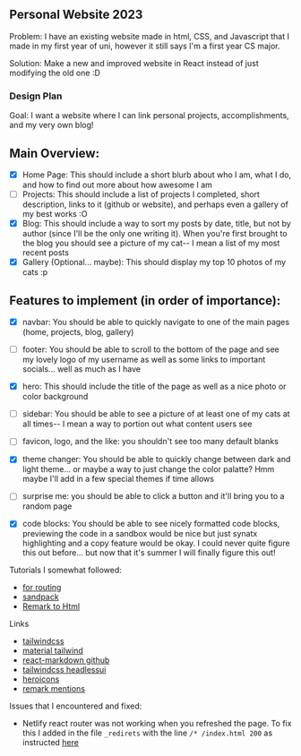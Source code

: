 ## Personal Website 2023 

Problem: I have an existing website made in html, CSS, and Javascript that I made in my first year of uni, however it still says I'm a first year CS major. 

Solution: Make a new and improved website in React instead of just modifying the old one :D 

### Design Plan 

Goal: I want a website where I can link personal projects, accomplishments, and my very own blog! 

## Main Overview: 

- [x] Home Page: This should include a short blurb about who I am, what I do, and how to find out more about how awesome I am 
- [ ] Projects: This should include a list of projects I completed, short description, links to it (github or website), and perhaps even a gallery of my best works :O 
- [x] Blog: This should include a way to sort my posts by date, title, but not by author (since I'll be the only one writing it). When you're first brought to the blog you should see a picture of my cat-- I mean a list of my most recent posts
- [x] Gallery (Optional... maybe): This should display my top 10 photos of my cats :p 

## Features to implement (in order of importance): 
- [x] navbar: You should be able to quickly navigate to one of the main pages (home, projects, blog, gallery)
- [ ] footer: You should be able to scroll to the bottom of the page and see my lovely logo of my username as well as some links to important socials... well as much as I have 
- [x] hero: This should include the title of the page as well as a nice photo or color background 
- [ ] sidebar: You should be able to see a picture of at least one of my cats at all times-- I mean a way to portion out what content users see 
- [ ] favicon, logo, and the like: you shouldn't see too many default blanks
- [x] theme changer: You should be able to quickly change between dark and light theme... or maybe a way to just change the color palatte? Hmm maybe I'll add in a few special themes if time allows 
- [ ] surprise me: you should be able to click a button and it'll bring you to a random page
- [x] code blocks: You should be able to see nicely formatted code blocks, previewing the code in a sandbox would be nice but just synatx highlighting and a copy feature would be okay. I could never quite figure this out before... but now that it's summer I will finally figure this out!


Tutorials I somewhat followed:
* [for routing](https://dev.to/rebeccapeltz/react-18-react-router-v6-sidebar-navigation-and-a-sandpack-component-5c02)
* [sandpack](https://sandpack.codesandbox.io/docs/advanced-usage/components)
* [Remark to Html](https://blog.logrocket.com/how-to-safely-render-markdown-using-react-markdown/)

Links
* [tailwindcss](https://tailwindcss.com/)
* [material tailwind](https://www.material-tailwind.com/)
* [react-markdown github](https://github.com/remarkjs/react-markdown)
* [tailwindcss headlessui](https://headlessui.com/react/listbox)
* [heroicons](https://headlessui.com/react/listbox)
* [remark mentions](https://github.com/FinnRG/remark-mentions)


Issues that I encountered and fixed:
* Netlify react router was not working when you refreshed the page. To fix this I added in the file `_redirets` with the line `/* /index.html 200` as instructed [here](https://blog.arnabghosh.me/netlify-react-router-not-working)